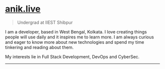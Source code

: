 # [anik.live](http://anik.live)

> Undergrad at IIEST Shibpur

I am a developer, based in West Bengal, Kolkata. I love creating things people will use daily and it inspires me to learn more. I am always curious and eager to know more about new technologies and spend my time tinkering and reading about them.

My interests lie in Full Stack Development, DevOps and CyberSec.

---
